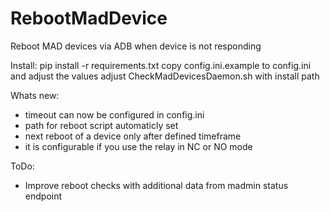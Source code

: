 # RebootMadDevice
Reboot MAD devices via ADB when device is not responding

Install:
pip install -r requirements.txt
copy config.ini.example to config.ini and adjust the values
adjust CheckMadDevicesDaemon.sh with install path

Whats new:
- timeout can now be configured in config.ini
- path for reboot script automaticly set
- next reboot of a device only after defined timeframe
- it is configurable if you use the relay in NC or NO mode

ToDo:
- Improve reboot checks with additional data from madmin status endpoint


